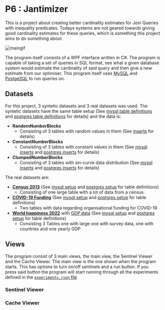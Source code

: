 # P6 : Jantimizer
This is a project about creating better cardinality estimates for Join Queries with inequality predicates.
Todays systems are not geared towards giving good cardinality estimates for these queries, which is something this project aims to do something about.

![maingif](https://user-images.githubusercontent.com/22596587/165292165-4e6fa380-a2a5-400d-ae0a-9e88ba139d3e.gif)

The program itself consists of a WPF interface written in C#.
The program is capable of taking a set of queries in SQL format, see what a given database system would estimate the cardinality of said query and then give a new estimate from our optimiser.
This program itself uses [MySQL](https://www.mysql.com/) and [PostgeSQL](https://www.postgresql.org/) to run queries on.

## Datasets
For this project, 3 syntetic datasets and 3 real datasets was used.
The syntetic datasets have the same table setup (See [mysql table definitions](/Jantimizer/ExperimentSuite/Tests/BasicTests_SetupTables/setup.mysql.sql) and [postgres table definitions](/Jantimizer/ExperimentSuite/Tests/BasicTests_SetupTables/setup.postgresql.sql) for details) and the data is:
* **RandomNumberBlocks**
  * Consisting of 3 tables with random values in them (See [inserts](/Jantimizer/ExperimentSuite/Tests/BasicTests_RandomNumberBlocks/inserts.sql) for details)
* **ConstantNumberBlocks**
  * Consisting of 3 tables with constant values in them (See [mysql inserts](/Jantimizer/ExperimentSuite/Tests/BasicTests_ConstantNumberBlocks/inserts.mysql.sql) and [postgres inserts](/Jantimizer/ExperimentSuite/Tests/BasicTests_ConstantNumberBlocks/inserts.postgresql.sql) for details)
* **ClumpedNumberBlocks**
  * Consisting of 3 tables with sin-curve data distribution (See [mysql inserts](/Jantimizer/ExperimentSuite/Tests/BasicTests_ClumpedNumberBlocks/inserts.mysql.sql) and [postgres inserts](/Jantimizer/ExperimentSuite/Tests/BasicTests_ClumpedNumberBlocks/inserts.postgresql.sql) for details)

The real datasets are:
* [**Census 2013**](https://github.com/sfu-db/AreCELearnedYet#dataset) (See [mysql setup](/Jantimizer/ExperimentSuite/Tests/Census_2013_Setup/setup.mysql.sql) and [postgres setup](/Jantimizer/ExperimentSuite/Tests/Census_2013_Setup/setup.postgresql.sql) for table definitions)
  * Consisting of one large table with a lot of data from a census.
* [**COVID-19 Funding**](https://data.world/hdx/e24de323-ed64-4c33-8eda-dace55d107b9) (See [mysql setup](/Jantimizer/ExperimentSuite/Tests/COVID_Funding_Setup/setup.mysql.sql) and [postgres setup](/Jantimizer/ExperimentSuite/Tests/COVID_Funding_Setup/setup.postgresql.sql) for table definitions)
  * Two tables with data regarding organisational funding for COVID-19
* [**World happiness 2022**](https://www.kaggle.com/datasets/mathurinache/world-happiness-report-2022) with [GDP data](https://data.worldbank.org/indicator/Ny.Gdp.Mktp.Cd) (See [mysql setup](/Jantimizer/ExperimentSuite/Tests/WorldHappiness_with_GDP_Setup/setup.mysql.sql) and [postgres setup](/Jantimizer/ExperimentSuite/Tests/WorldHappiness_with_GDP_Setup/setup.postgresql.sql) for table definitions)
  * Consisting 3 Tables one with large one with survey data, one with countries and one yearly GDP

## Views
The program consist of 3 main views, the main view, the Sentinel Viewer and the Cache Viewer.
The main view is the one shown when the program starts.
This has options to turn on/off sentinels and a run button.
If you press said button the program will start running through all the experiments defined in the [`experiments.json` file](/Jantimizer/ExperimentSuite/README.md)

### Sentinel Viewer

### Cache Viewer